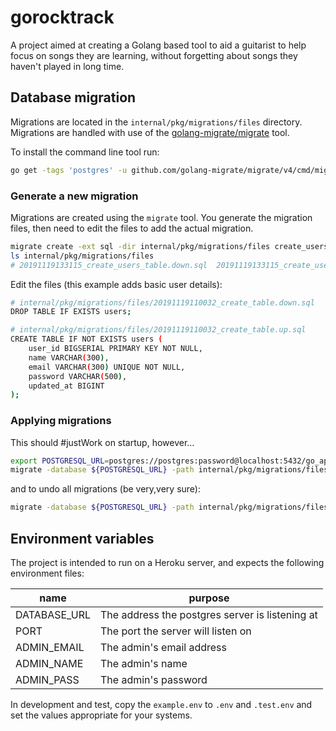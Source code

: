 # gorocktrack

A project aimed at creating a Golang based tool to aid a guitarist to help focus on songs they are learning, without forgetting about songs they haven't played in long time.

## Database migration

Migrations are located in the `internal/pkg/migrations/files` directory.
Migrations are handled with use of the [golang-migrate/migrate](https://github.com/golang-migrate/migrate) tool.

To install the command line tool run:

```bash
go get -tags 'postgres' -u github.com/golang-migrate/migrate/v4/cmd/migrate/
```

### Generate a new migration

Migrations are created using the `migrate` tool. You generate the migration files, then need to edit the files to add the actual migration.

```bash
migrate create -ext sql -dir internal/pkg/migrations/files create_users_table
ls internal/pkg/migrations/files
# 20191119133115_create_users_table.down.sql  20191119133115_create_users_table.up.sql

```

Edit the files (this example adds basic user details):

```bash
# internal/pkg/migrations/files/20191119110032_create_table.down.sql
DROP TABLE IF EXISTS users;
```

```bash
# internal/pkg/migrations/files/20191119110032_create_table.up.sql
CREATE TABLE IF NOT EXISTS users (
    user_id BIGSERIAL PRIMARY KEY NOT NULL,
    name VARCHAR(300),
    email VARCHAR(300) UNIQUE NOT NULL,
    password VARCHAR(500),
    updated_at BIGINT
);
```

### Applying migrations

This should #justWork on startup, however...

```bash
export POSTGRESQL_URL=postgres://postgres:password@localhost:5432/go_api?sslmode=disable
migrate -database ${POSTGRESQL_URL} -path internal/pkg/migrations/files up
```

and to undo all migrations (be very,very sure):

```bash
migrate -database ${POSTGRESQL_URL} -path internal/pkg/migrations/files down
```

## Environment variables

The project is intended to run on a Heroku server, and expects the following environment files:

|name|purpose|
|--|--|
| DATABASE_URL | The address the postgres server is listening at |
| PORT | The port the server will listen on |
| ADMIN_EMAIL | The admin's email address |
| ADMIN_NAME | The admin's name |
| ADMIN_PASS | The admin's password |

In development and test, copy the `example.env` to `.env` and `.test.env` and set the values appropriate for your systems.
